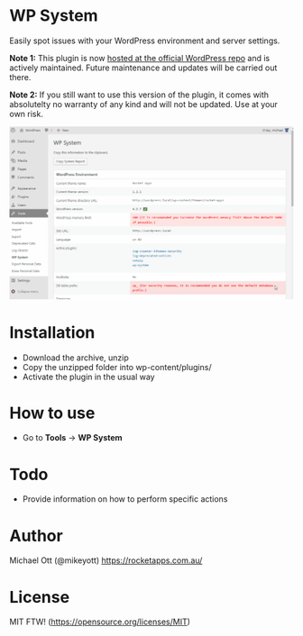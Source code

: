 # WP System

Easily spot issues with your WordPress environment and server settings.

**Note 1:** This plugin is now [hosted at the official WordPress repo](https://wordpress.org/plugins/wp-system/) and is actively maintained. Future maintenance and updates will be carried out there.

**Note 2:** If you still want to use this version of the plugin, it comes with absolutelty no warranty of any kind and will not be updated. Use at your own risk.

[![N|Solid](https://raw.githubusercontent.com/mikeott/wp-system/master/images/wp-system.gif)](https://github.com/mikeott/wp-system)

# Installation

  - Download the archive, unzip
  - Copy the unzipped folder into wp-content/plugins/
  - Activate the plugin in the usual way

# How to use

  - Go to **Tools** -> **WP System**
 
# Todo

  - Provide information on how to perform specific actions
 
# Author
Michael Ott (@mikeyott)
https://rocketapps.com.au/

# License

MIT FTW! (https://opensource.org/licenses/MIT)
